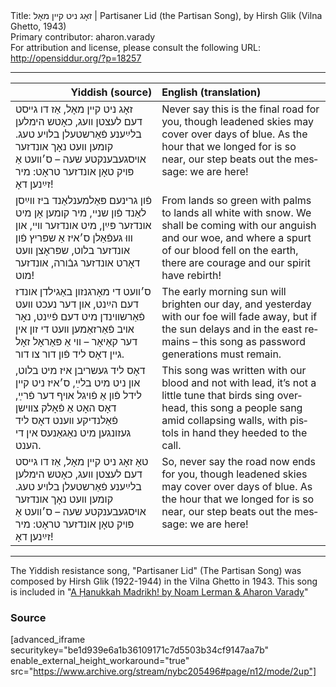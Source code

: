 <html>
<head></head>
<body>
Title: זאָג ניט קײן מאָל | Partisaner Lid (the Partisan Song), by Hirsh Glik (Vilna Ghetto, 1943)<br />
Primary contributor: aharon.varady<br />
For attribution and license, please consult the following URL: <a href="http://opensiddur.org/?p=18257">http://opensiddur.org/?p=18257</a>
<p />
<hr />

<table style="margin-left: auto;margin-right: auto;" class="draggable">
<thead><tr><th id="x" style="text-align: right;">Yiddish (source)</th><th style="text-align: left;">English (translation)</th></tr></thead>
<tbody>
<tr>
<td style="vertical-align:top;" width="46%">
<div class="yiddish" lang="yi">
זאָג ניט קײן מאָל, אַז דו גײסט דעם לעצטן װעג, 
כאָטש הימלען בלײַענע פֿאַרשטעלן בלױע טעג.
קומען װעט נאָך אונדזער אױסגעבענקטע שעה – 
ס׳װעט אַ פּױק טאָן אונדזער טראָט: מיר זײַנען דאָ!   
</span></div></td>

<td style="vertical-align:top;" width="53%"><div class="english" lang="en">
Never say this is the final road for you, 
though leadened skies may cover over days of blue. 
As the hour that we longed for is so near, 
our step beats out the message: we are here!
</div></td>
</tr>


<tr>
<td style="vertical-align:top;" width="46%">
<div class="yiddish" lang="yi">
פֿון גרינעם פּאַלמענלאַנד ביז װײַסן לאַנד פֿון שנײ, 
מיר קומען אָן מיט אונדזער פּײַן, מיט אונדזער װײ, 
און װוּ געפֿאַלן ס׳איז אַ שפּריץ פֿון אונדזער בלוט, 
שפּראָצן װעט דאָרט אונדזער גבֿורה, אונדזער מוט! 
</span></div></td>

<td style="vertical-align:top;" width="53%"><div class="english" lang="en">
From lands so green with palms to lands all white with snow. 
We shall be coming with our anguish and our woe, 
and where a spurt of our blood fell on the earth, 
there are courage and our spirit have rebirth!
</div></td>
</tr>


<tr>
<td style="vertical-align:top;" width="46%">
<div class="yiddish" lang="yi">
ס׳װעט די מאָרגנזון באַגילדן אונדז דעם הײַנט,
און דער נעכט װעט פֿאַרשװינדן מיט דעם פֿײַנט, 
נאָר אױב פֿאַרזאַמען װעט די זון אין דער קאַיאָר – 
װי אַ פּאַראָל זאָל גײן דאָס ליד פֿון דור צו דור.   
</span></div></td>

<td style="vertical-align:top;" width="53%"><div class="english" lang="en">
The early morning sun will brighten our day, 
and yesterday with our foe will fade away, 
but if the sun delays and in the east remains – 
this song as password generations must remain.
</div></td>
</tr>


<tr>
<td style="vertical-align:top;" width="46%">
<div class="yiddish" lang="yi">
דאָס ליד געשריבן איז מיט בלוט, און ניט מיט בלײַ, 
ס׳איז ניט קײן לידל פֿון אַ פֿױגל אױף דער פֿרײַ, 
דאָס האָט אַ פֿאָלק צװישן פֿאַלנדיקע װענט דאָס ליד 
געזונגען מיט נאַגאַנעס אין די הענט. 
</span></div></td>

<td style="vertical-align:top;" width="53%"><div class="english" lang="en">
This song was written with our blood and not with lead, 
it’s not a little tune that birds sing overhead, 
this song a people sang amid collapsing walls, 
with pistols in hand they heeded to the call.
</div></td>
</tr>


<tr>
<td style="vertical-align:top;" width="46%">
<div class="yiddish" lang="yi">
טאָ זאָג ניט קײן מאָל, אַז דו גײסט דעם לעצטן װעג, 
כאָטש הימלען בלײַענע פֿאַרשטעלן בלױע טעג. 
קומען װעט נאָך אונדזער אױסגעבענקטע שעה – 
ס׳װעט אַ פּױק טאָן אונדזער טראָט: מיר זײַנען דאָ!   
</span></div></td>

<td style="vertical-align:top;" width="53%"><div class="english" lang="en">
So, never say the road now ends for you, 
though leadened skies may cover over days of blue. 
As the hour that we longed for is so near, 
our step beats out the message: we are here!
</div></td></tr>
</tbody></table>

<hr />

The Yiddish resistance song, "Partisaner Lid" (The Partisan Song) was composed by Hirsh Glik (1922-1944) in the Vilna Ghetto in 1943. This song is included in "<a href="https://opensiddur.org/compilations/madrikhim/hanukkah/nomi-and-aharons-hanukkah-madrikh/">A Ḥanukkah Madrikh! by Noam Lerman &amp; Aharon Varady</a>"

<h3>Source</h3>

[advanced_iframe securitykey="be1d939e6a1b36109171c7d5503b34cf9147aa7b" enable_external_height_workaround="true" src="https://www.archive.org/stream/nybc205496#page/n12/mode/2up"]
</body>
</html>